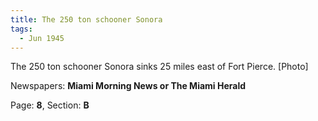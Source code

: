 ```yaml
---  
title: The 250 ton schooner Sonora  
tags:  
  - Jun 1945  
---  
```

  
The 250 ton schooner Sonora sinks 25 miles east of Fort Pierce. [Photo]  
  
Newspapers: **Miami Morning News or The Miami Herald**  
  
Page: **8**, Section: **B** 
